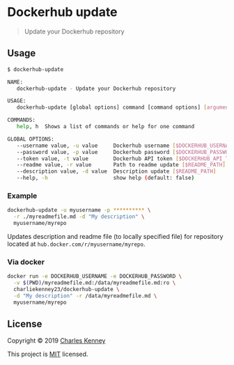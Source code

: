 # Dockerhub update

> Update your Dockerhub repository

## Usage

```sh
$ dockerhub-update

NAME:
   dockerhub-update - Update your Dockerhub repository

USAGE:
   dockerhub-update [global options] command [command options] [arguments...]

COMMANDS:
   help, h  Shows a list of commands or help for one command

GLOBAL OPTIONS:
   --username value, -u value     Dockerhub username [$DOCKERHUB_USERNAME]
   --password value, -p value     Dockerhub password [$DOCKERHUB_PASSWORD]
   --token value, -t value        Dockerhub API token [$DOCKERHUB_API_TOKEN]
   --readme value, -r value       Path to readme update [$README_PATH]
   --description value, -d value  Description update [$README_PATH]
   --help, -h                     show help (default: false)
```

### Example

```sh
dockerhub-update -u myusername -p ********** \
  -r ./myreadmefile.md -d "My description" \
  myusername/myrepo
```

Updates description and readme file (to locally specified file) for repository located at `hub.docker.com/r/myusername/myrepo`.

### Via docker

```sh
docker run -e DOCKERHUB_USERNAME -e DOCKERHUB_PASSWORD \
  -v $(PWD)/myreadmefile.md:/data/myreadmefile.md:ro \
  charliekenney23/dockerhub-update \
  -d "My description" -r /data/myreadmefile.md \
  myusername/myrepo
```

## License

Copyright &copy; 2019 [Charles Kenney][me]

This project is [MIT][license] licensed.

[me]: https://github.com/charliekenney23
[license]: https://github.com/charliekenney23/dockerhub-update/tree/master/README.md
